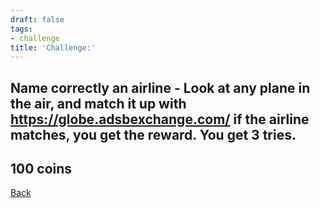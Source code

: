 ```yaml
---
draft: false
tags:
- challenge
title: 'Challenge:'
---
```

## Name correctly an airline - Look at any plane in the air, and match it up with https://globe.adsbexchange.com/ if the airline matches, you get the reward. You get 3 tries.
## 100 coins
[Back](/jetlag) 
